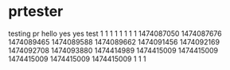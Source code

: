 # prtester
testing pr
hello
yes
yes
test
1
1
1
1
1
1
1
1
1474087050
1474087676
1474089465
1474089588
1474089662
1474091456
1474092169
1474092708
1474093880
1474414989
1474415009
1474415009
1474415009
1474415009
1474415009
1
1
1
